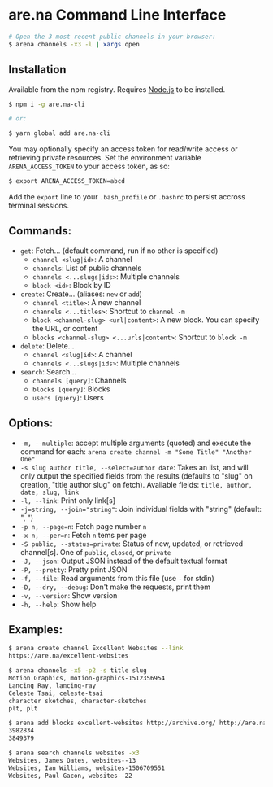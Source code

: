 # are.na Command Line Interface

```bash
# Open the 3 most recent public channels in your browser:
$ arena channels -x3 -l | xargs open
```

## Installation

Available from the npm registry. Requires [Node.js](https://nodejs.org/en/download/) to be installed.

```bash
$ npm i -g are.na-cli

# or:

$ yarn global add are.na-cli
```

You may optionally specify an access token for read/write access or retrieving private resources. Set the environment variable `ARENA_ACCESS_TOKEN` to your access token, as so:

```bash
$ export ARENA_ACCESS_TOKEN=abcd
```

Add the `export` line to your `.bash_profile` or `.bashrc` to persist accross terminal sessions.

## Commands:
- `get`: Fetch... (default command, run if no other is specified)
  - `channel <slug|id>`: A channel
  - `channels`: List of public channels
  - `channels <...slugs|ids>`: Multiple channels
  - `block <id>`: Block by ID
- `create`: Create... (aliases: `new` or `add`)
  - `channel <title>`: A new channel
  - `channels <...titles>`: Shortcut to `channel -m`
  - `block <channel-slug> <url|content>`: A new block. You can specify the URL, or content
  - `blocks <channel-slug> <...urls|content>`: Shortcut to `block -m`
- `delete`: Delete...
  - `channel <slug|id>`: A channel
  - `channels <...slugs|ids>`: Multiple channels
- `search`: Search...
  - `channels [query]`: Channels
  - `blocks [query]`: Blocks
  - `users [query]`: Users

## Options:
- `-m, --multiple`: accept multiple arguments (quoted) and execute the command for each: `arena create channel -m "Some Title" "Another One"`
- `-s slug author title, --select=author date`: Takes an list, and will only output the specified fields from the results (defaults to "slug" on creation, "title author slug" on fetch). Available fields: `title, author, date, slug, link`
- `-l, --link`: Print only link[s]
- `-j=string, --join="string"`: Join individual fields with "string" (default: ", ")
- `-p n, --page=n`: Fetch page number `n`
- `-x n, --per=n`: Fetch `n` tems per page
- `-S public, --status=private`: Status of new, updated, or retrieved channel[s]. One of `public`, `closed`, or `private`
- `-J, --json`: Output JSON instead of the default textual format
- `-P, --pretty`: Pretty print JSON
- `-f, --file`: Read arguments from this file (use `-` for stdin)
- `-D, --dry, --debug`: Don't make the requests, print them
- `-v, --version`: Show version
- `-h, --help`: Show help

## Examples:

```bash
$ arena create channel Excellent Websites --link
https://are.na/excellent-websites

$ arena channels -x5 -p2 -s title slug
Motion Graphics, motion-graphics-1512356954
Lancing Ray, lancing-ray
Celeste Tsai, celeste-tsai
character sketches, character-sketches
plt, plt

$ arena add blocks excellent-websites http://archive.org/ http://are.na/
3982834
3849379

$ arena search channels websites -x3
Websites, James Oates, websites--13
Websites, Ian Williams, websites-1506709551
Websites, Paul Gacon, websites--22
```
